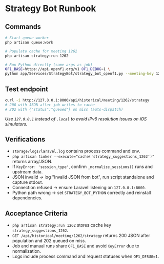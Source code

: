 # Strategy Bot Runbook

## Commands

```bash
# Start queue worker
php artisan queue:work

# Populate cache for meeting 1262
php artisan strategy:run 1262

# Run Python directly (same args as job)
OF1_BASE=https://api.openf1.org/v1 OF1_DEBUG=1 \
python app/Services/StrategyBot/strategy_bot_openf1.py --meeting-key 1262 --all
```

## Test endpoint

```bash
curl -i http://127.0.0.1:8000/api/historical/meeting/1262/strategy
# 200 with JSON after job writes to cache
# 202 with {"status":"queued"} on miss (auto-dispatch)
```
*Use `127.0.0.1` instead of `.local` to avoid IPv6 resolution issues on iOS simulators.*

## Verifications

- `storage/logs/laravel.log` contains process command and env.
- `php artisan tinker --execute="cache('strategy_suggestions_1262')"` returns array/JSON.
- If `KeyError: 'session_type'`, confirm `_normalize_sessions()` runs and upstream data.
- JSON invalid → log "Invalid JSON from bot", run script standalone and capture stdout.
- Connection refused → ensure Laravel listening on `127.0.0.1:8000`.
- Python path wrong → set `STRATEGY_BOT_PYTHON` correctly and reinstall dependencies.

## Acceptance Criteria

- `php artisan strategy:run 1262` stores cache key `strategy_suggestions_1262`.
- `GET /api/historical/meeting/1262/strategy` returns 200 JSON after population and 202 queued on miss.
- Job and manual runs share `OF1_BASE` and avoid `KeyError` due to normalization.
- Logs include process command and request statuses when `OF1_DEBUG=1`.
